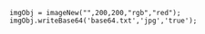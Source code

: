 ```luceescript+trycf
	imgObj = imageNew("",200,200,"rgb","red");
	imgObj.writeBase64('base64.txt','jpg','true');
```
